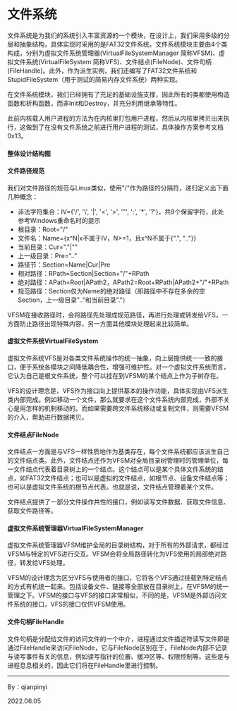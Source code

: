 # 文件系统

​		文件系统是为我们的系统引入丰富资源的一个模块，在设计上，我们采用多级的分层和抽象结构，具体实现时采用的是FAT32文件系统。文件系统模块主要由4个类构成，分别为虚拟文件系统管理器(VirtualFileSystemManager 简称VFSM)、虚拟文件系统(VirtualFileSystem 简称VFS)、文件结点(FileNode)、文件句柄(FileHandle)。此外，作为派生实例，我们还编写了FAT32文件系统和StupidFileSystem（用于测试的简易内存文件系统）两种实现。

​		在文件系统模块，我们已经拥有了充足的基础设施支撑，因此所有的类都使用构造函数和析构函数，而非Init和Destroy，并充分利用继承等特性。

​		此前内核载入用户进程的方法为在内核里打包用户进程，然后从内核里拷贝出来执行，这做到了在没有文件系统之前进行用户进程的测试，具体操作方案参考文档0x13。



#### 整体设计结构图







#### 文件路径规范

​		我们对文件路径的规范与Linux类似，使用"/"作为路径的分隔符，递归定义出下面几种概念：

* 非法字符集合：IV={'/', '\\', '|', '<', '>', '"', ':', '*', '?'}，共9个保留字符，此处参考Windows重命名时的提示
* 根目录：Root="/"
* 文件名：Name={x^N|x不属于IV，N>=1，且x^N不属于{".", ".."}}
* 当前目录：Cur="."|""
* 上一级目录：Pre=".."
* 路径节：Section=Name|Cur|Pre
* 相对路径：RPath=Section|Section+"/"+RPath
* 绝对路径：APath=Root|APath2，APath2=Root+RPath|APath2+"/"+RPath
* 规范路径：Section仅为Name的绝对路径（即路径中不存在多余的空Section，上一级目录".."和当前目录"."）

VFSM在接收路径时，会将路径先处理成规范路径，再进行处理或转发给VFS，一方面防止路径出现特殊内容，另一方面其他模块处理起来比较简单。



#### 虚拟文件系统VirtualFileSystem

​		虚拟文件系统VFS是对各类文件系统操作的统一抽象，向上层提供统一一致的接口，便于系统各模块之间降低耦合性，增强可维护性。对一个虚拟文件系统而言，它认为自己是根文件系统，整个可以挂在到VFSM的某个结点上作为子树存在。

​		VFS的设计理念是，VFS作为接口向上提供基本的操作功能，具体实现由VFS派生类内部完成。例如移动一个文件，那么就要求在这个文件系统内部完成，外部不关心是用怎样的机制移动的。而如果需要跨文件系统移动或复制文件，则需要VFSM的介入，帮助进行数据拷贝。



#### 文件结点FileNode

​		文件结点一方面是与VFS一样性质地作为基类存在，每个文件系统都应该派生自己的文件结点类。此外，文件结点还作为VFSM对全局目录树管理时的管理单位，每一文件结点代表着目录树上的一个结点。这个结点可以是某个具体文件系统的结点，如FAT32文件结点；也可以是虚拟的文件结点，如根节点、设备文件结点等；也可以是虚拟文件系统的根节点代表。也就是说，文件结点管理着某个文件。

​		文件结点提供了一部分文件操作共性的接口，例如读写文件数据、获取文件信息、获取文件路径等。



#### 虚拟文件系统管理器VirtualFileSystemManager

​		虚拟文件系统管理器VFSM维护全局的目录树结构，对于所有的外部请求，都经过VFSM与特定的VFS进行交互。VFSM会将全局路径转化为VFS使用的局部绝对路径，转发给VFS处理。

​		VFSM的设计理念为区分VFS与使用者的接口，它将各个VFS通过挂载到特定结点的方式有机统一起来。包括设备文件、链接等全部放在目录树上，在VFSM的统一管理之下。VFSM的接口与VFS的接口非常相似，不同的是，VFSM是外部访问文件系统的接口，VFS的接口仅供VFSM使用。



#### 文件句柄FileHandle

​		文件句柄是分配给文件的访问文件的一个中介，进程通过文件描述符读写文件即是通过FileHandle来访问FileNode，它与FileNode区别在于，FileNode内部不记录与读写事件有关的信息，例如读写指针的位置、缓冲区等、权限控制等。这些是与进程息息相关的，因此它们将在FileHandle里进行控制。





--------------------

By：qianpinyi

2022.06.05